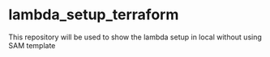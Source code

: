 # lambda_setup_terraform
This repository will be used to show the lambda setup in local without using SAM template
